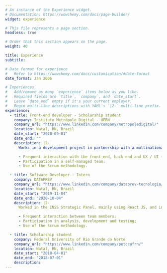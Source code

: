 ```yaml
---
# An instance of the Experience widget.
# Documentation: https://wowchemy.com/docs/page-builder/
widget: experience

# This file represents a page section.
headless: true

# Order that this section appears on the page.
weight: 40

title: Experience
subtitle:

# Date format for experience
#   Refer to https://wowchemy.com/docs/customization/#date-format
date_format: Jan 2006

# Experiences.
#   Add/remove as many `experience` items below as you like.
#   Required fields are `title`, `company`, and `date_start`.
#   Leave `date_end` empty if it's your current employer.
#   Begin multi-line descriptions with YAML's `|2-` multi-line prefix.
experience:
  - title: Front-end developer - Scholarship student
    company: Instituto Metrópole Digital - UFRN
    company_url: "https://www.linkedin.com/company/metropoledigital/"
    location: Natal, RN, Brazil
    date_start: "2020-09-01"
    date_end: ""
    description: |2-
      Works in a development project in partnership with a multinational company in the hardware and electronics industry, developing a web application focused on the analysis and visualization of wholesale and retail data. Some technologies and libraries used are: React JS, TypeScript, MobX, Material-UI, Styled Components, etc.

      - Frequent interaction with the front-end, back-end and UX / UI teams; - Participation in planning, analysis, development and testing;
      - Participation in a self-managed team;
      - Use of the Scrum methodology.

  - title: Software Developer - Intern
    company: DATAPREV
    company_url: "https://www.linkedin.com/company/dataprev-tecnologia/"
    location: Natal, RN, Brazil
    date_start: "2019-11-04"
    date_end: "2020-10-04"
    description: |2-
      Worked in the INSS Strategic Panel, mainly using React JS, and in the migration of a desktop application to a web application using Java, Spring Boot, JPA, Hibernate, React JS, etc.

      - Frequent interaction between team members;
      - Participation in analysis, development and testing;
      - Use of the Scrum methodology.

  - title: Scholarship student
    company: Federal University of Rio Grande do Norte
    company_url: "https://www.linkedin.com/company/petccufrn/"
    location: Natal, RN, Brazil
    date_start: "2018-04-01"
    date_end: "2018-07-01"
    description:
---
```

